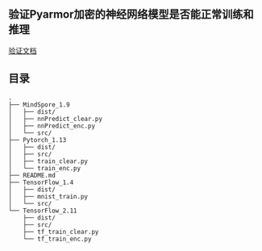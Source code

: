 ## 验证Pyarmor加密的神经网络模型是否能正常训练和推理
[验证文档](www.zhihu.com)

## 目录
```
.
├── MindSpore_1.9
│   ├── dist/
│   ├── nnPredict_clear.py
│   ├── nnPredict_enc.py
│   └── src/
├── Pytorch_1.13
│   ├── dist/
│   ├── src/
│   ├── train_clear.py
│   └── train_enc.py
├── README.md
├── TensorFlow_1.4
│   ├── dist/
│   ├── mnist_train.py
│   └── src/
└── TensorFlow_2.11
    ├── dist/
    ├── src/
    ├── tf_train_clear.py
    └── tf_train_enc.py

```
